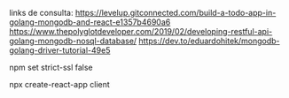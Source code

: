 links de consulta:
https://levelup.gitconnected.com/build-a-todo-app-in-golang-mongodb-and-react-e1357b4690a6
https://www.thepolyglotdeveloper.com/2019/02/developing-restful-api-golang-mongodb-nosql-database/
https://dev.to/eduardohitek/mongodb-golang-driver-tutorial-49e5

npm set strict-ssl false

npx create-react-app client


